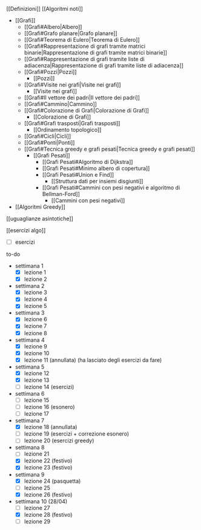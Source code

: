 [[Definizioni]]
[[Algoritmi noti]]
- [[Grafi]]
	- [[Grafi#Albero|Albero]]
	- [[Grafi#Grafo planare|Grafo planare]]
	- [[Grafi#Teorema di Eulero|Teorema di Eulero]]
	- [[Grafi#Rappresentazione di grafi tramite matrici binarie|Rappresentazione di grafi tramite matrici binarie]]
	- [[Grafi#Rappresentazione di grafi tramite liste di adiacenza|Rappresentazione di grafi tramite liste di adiacenza]]
	- [[Grafi#Pozzi|Pozzi]]
		- [[Pozzi]]
	- [[Grafi#Visite nei grafi|Visite nei grafi]]
		- [[Visite nei grafi]]
	- [[Grafi#Il vettore dei padri|Il vettore dei padri]]
	- [[Grafi#Cammino|Cammino]]
	- [[Grafi#Colorazione di Grafi|Colorazione di Grafi]]
		- [[Colorazione di Grafi]]
	- [[Grafi#Grafi trasposti|Grafi trasposti]]
		- [[Ordinamento topologico]]
	- [[Grafi#Cicli|Cicli]]
	- [[Grafi#Ponti|Ponti]]
	- [[Grafi#Tecnica greedy e grafi pesati|Tecnica greedy e grafi pesati]]
		- [[Grafi Pesati]]
			- [[Grafi Pesati#Algoritmo di Dijkstra]]
			- [[Grafi Pesati#Minimo albero di copertura]]
			- [[Grafi Pesati#Union e Find]]
				- [[Struttura dati per insiemi disgiunti]]
			- [[Grafi Pesati#Cammini con pesi negativi e algoritmo di Bellman-Ford]]
				- [[Cammini con pesi negativi]]
- [[Algoritmi Greedy]]


[[uguaglianze asintotiche]]

[[esercizi algo]]

- [ ] esercizi

to-do
- settimana 1
	- [x] lezione 1
	- [x] lezione 2
- settimana 2
	- [x] lezione 3
	- [x] lezione 4
	- [x] lezione 5
- settimana 3
	- [x] lezione 6
	- [x] lezione 7
	- [x] lezione 8
- settimana 4
	- [x] lezione 9
	- [x] lezione 10
	- [x] lezione 11 (annullata) (ha lasciato degli esercizi da fare)
- settimana 5
	- [x] lezione 12
	- [x] lezione 13
	- [ ] lezione 14 (esercizi)
- settimana 6
	- [ ] lezione 15
	- [ ] lezione 16 (esonero)
	- [ ] lezione 17
- settimana 7
	- [x] lezione 18 (annullata)
	- [ ] lezione 19 (esercizi + correzione esonero)
	- [ ] lezione 20 (esercizi greedy)
- settimana 8
	- [ ] lezione 21
	- [x] lezione 22 (festivo)
	- [x] lezione 23 (festivo)
- settimana 9
	- [x] lezione 24 (pasquetta)
	- [ ] lezione 25
	- [x] lezione 26  (festivo)
- settimana 10 (28/04)
	- [ ] lezione 27
	- [x] lezione 28 (festivo)
	- [ ] lezione 29
